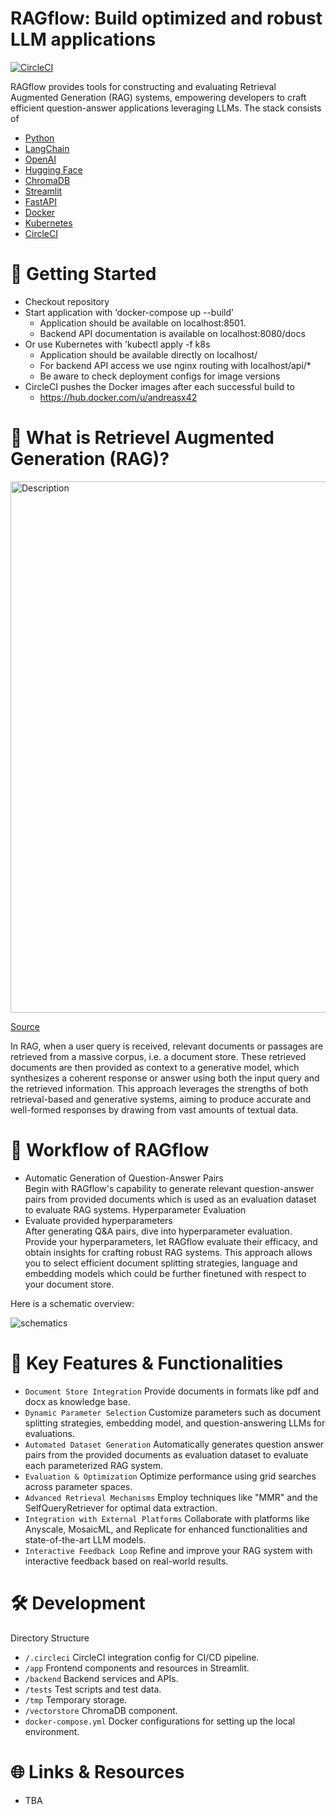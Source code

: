 # RAGflow: Build optimized and robust LLM applications

[![CircleCI](https://dl.circleci.com/status-badge/img/circleci/6FfqBzs4fBDyTPvBNqnq5x/8HU8omXUEUaEgrpWMj271K/tree/main.svg?style=shield&circle-token=545d0058e25f4566f54a9282ef976f6a8a77b327)](https://app.circleci.com/pipelines/circleci/6FfqBzs4fBDyTPvBNqnq5x)

RAGflow provides tools for constructing and evaluating Retrieval Augmented Generation (RAG) systems, empowering developers to craft efficient question-answer applications leveraging LLMs. The stack consists of

- [Python](https://www.python.org/)
- [LangChain](https://www.langchain.com/)
- [OpenAI](https://www.openai.com/)
- [Hugging Face](https://huggingface.co/)
- [ChromaDB](https://www.trychroma.com/)
- [Streamlit](https://www.streamlit.io/)
- [FastAPI](https://fastapi.tiangolo.com/)
- [Docker](https://www.docker.com/)
- [Kubernetes](https://kubernetes.io/)
- [CircleCI](https://circleci.com/)

# 🚀 Getting Started
- Checkout repository
- Start application with ‘docker-compose up --build’
    - Application should be available on localhost:8501.
    - Backend API documentation is available on localhost:8080/docs
- Or use Kubernetes with 'kubectl apply -f k8s
    - Application should be available directly on localhost/
    - For backend API access we use nginx routing with localhost/api/*
    - Be aware to check deployment configs for image versions
- CircleCI pushes the Docker images after each successful build to
    - https://hub.docker.com/u/andreasx42

# 📖 What is Retrievel Augmented Generation (RAG)?

<img src="https://miro.medium.com/v2/resize:fit:4800/format:webp/1*Jq9bEbitg1Pv4oASwEQwJg.png" alt="Description" width="850"/>
<p align="left"><a href="https://towardsdatascience.com/rag-vs-finetuning-which-is-the-best-tool-to-boost-your-llm-application-94654b1eaba7">Source</a></p>

In RAG, when a user query is received, relevant documents or passages are retrieved from a massive corpus, i.e. a document store. These retrieved documents are then provided as context to a generative model, which synthesizes a coherent response or answer using both the input query and the retrieved information. This approach leverages the strengths of both retrieval-based and generative systems, aiming to produce accurate and well-formed responses by drawing from vast amounts of textual data.

# 🚀 Workflow of RAGflow
- Automatic Generation of Question-Answer Pairs\
Begin with RAGflow's capability to generate relevant question-answer pairs from provided documents which is used as an evaluation dataset to evaluate RAG systems.
Hyperparameter Evaluation
- Evaluate provided hyperparameters \
After generating Q&A pairs, dive into hyperparameter evaluation. Provide your hyperparameters, let RAGflow evaluate their efficacy, and obtain insights for crafting robust RAG systems.
This approach allows you to select efficient document splitting strategies, language and embedding models which could be further finetuned with respect to your document store.

Here is a schematic overview:

![schematics](https://github.com/AndreasX42/RAGflow/assets/141482745/8ea78a21-8224-4baf-a441-dc4aa8249762)

# 🌟 Key Features & Functionalities
- `Document Store Integration` Provide documents in formats like pdf and docx as knowledge base.
- `Dynamic Parameter Selection` Customize parameters such as document splitting strategies, embedding model, and question-answering LLMs for evaluations.
- `Automated Dataset Generation` Automatically generates question answer pairs from the provided documents as evaluation dataset to evaluate each parameterized RAG system.
- `Evaluation & Optimization` Optimize performance using grid searches across parameter spaces.
- `Advanced Retrieval Mechanisms` Employ techniques like "MMR" and the SelfQueryRetriever for optimal data extraction.
- `Integration with External Platforms` Collaborate with platforms like Anyscale, MosaicML, and Replicate for enhanced functionalities and state-of-the-art LLM models.
- `Interactive Feedback Loop` Refine and improve your RAG system with interactive feedback based on real-world results.
    
# 🛠️ Development
Directory Structure
- `/.circleci` CircleCI integration config for CI/CD pipeline.
- `/app` Frontend components and resources in Streamlit.
- `/backend` Backend services and APIs.
- `/tests` Test scripts and test data.
- `/tmp` Temporary storage.
- `/vectorstore` ChromaDB component.
- `docker-compose.yml` Docker configurations for setting up the local environment.
    
# 🌐 Links & Resources
- TBA
